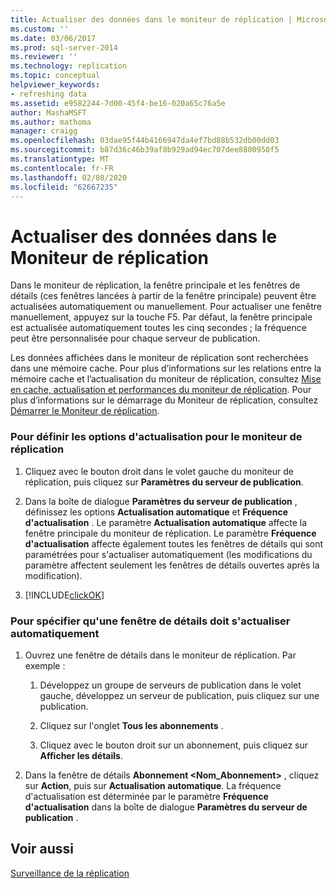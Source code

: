 ```yaml
---
title: Actualiser des données dans le moniteur de réplication | Microsoft Docs
ms.custom: ''
ms.date: 03/06/2017
ms.prod: sql-server-2014
ms.reviewer: ''
ms.technology: replication
ms.topic: conceptual
helpviewer_keywords:
- refreshing data
ms.assetid: e9582244-7d00-45f4-be16-020a65c76a5e
author: MashaMSFT
ms.author: mathoma
manager: craigg
ms.openlocfilehash: 03dae95f44b4166947da4ef7bd88b532db00dd03
ms.sourcegitcommit: b87d36c46b39af8b929ad94ec707dee8800950f5
ms.translationtype: MT
ms.contentlocale: fr-FR
ms.lasthandoff: 02/08/2020
ms.locfileid: "62667235"
---
```

# <a name="refresh-data-in-replication-monitor"></a>Actualiser des données dans le Moniteur de réplication
  Dans le moniteur de réplication, la fenêtre principale et les fenêtres de détails (ces fenêtres lancées à partir de la fenêtre principale) peuvent être actualisées automatiquement ou manuellement. Pour actualiser une fenêtre manuellement, appuyez sur la touche F5. Par défaut, la fenêtre principale est actualisée automatiquement toutes les cinq secondes ; la fréquence peut être personnalisée pour chaque serveur de publication.  
  
 Les données affichées dans le moniteur de réplication sont recherchées dans une mémoire cache. Pour plus d’informations sur les relations entre la mémoire cache et l’actualisation du moniteur de réplication, consultez [Mise en cache, actualisation et performances du moniteur de réplication](caching-refresh-and-replication-monitor-performance.md). Pour plus d’informations sur le démarrage du Moniteur de réplication, consultez [Démarrer le Moniteur de réplication](start-the-replication-monitor.md).  
  
### <a name="to-set-refresh-options-for-replication-monitor"></a>Pour définir les options d'actualisation pour le moniteur de réplication  
  
1.  Cliquez avec le bouton droit dans le volet gauche du moniteur de réplication, puis cliquez sur **Paramètres du serveur de publication**.  
  
2.  Dans la boîte de dialogue **Paramètres du serveur de publication** , définissez les options **Actualisation automatique** et **Fréquence d'actualisation** . Le paramètre **Actualisation automatique** affecte la fenêtre principale du moniteur de réplication. Le paramètre **Fréquence d'actualisation** affecte également toutes les fenêtres de détails qui sont paramétrées pour s'actualiser automatiquement (les modifications du paramètre affectent seulement les fenêtres de détails ouvertes après la modification).  
  
3.  [!INCLUDE[clickOK](../../../includes/clickok-md.md)]  
  
### <a name="to-specify-that-a-detail-window-should-automatically-refresh"></a>Pour spécifier qu'une fenêtre de détails doit s'actualiser automatiquement  
  
1.  Ouvrez une fenêtre de détails dans le moniteur de réplication. Par exemple :  
  
    1.  Développez un groupe de serveurs de publication dans le volet gauche, développez un serveur de publication, puis cliquez sur une publication.  
  
    2.  Cliquez sur l'onglet **Tous les abonnements** .  
  
    3.  Cliquez avec le bouton droit sur un abonnement, puis cliquez sur **Afficher les détails**.  
  
2.  Dans la fenêtre de détails **Abonnement \<Nom_Abonnement>** , cliquez sur **Action**, puis sur **Actualisation automatique**. La fréquence d'actualisation est déterminée par le paramètre **Fréquence d'actualisation** dans la boîte de dialogue **Paramètres du serveur de publication** .  
  
## <a name="see-also"></a>Voir aussi  
 [Surveillance de la réplication](../monitoring-replication.md)  
  
  
